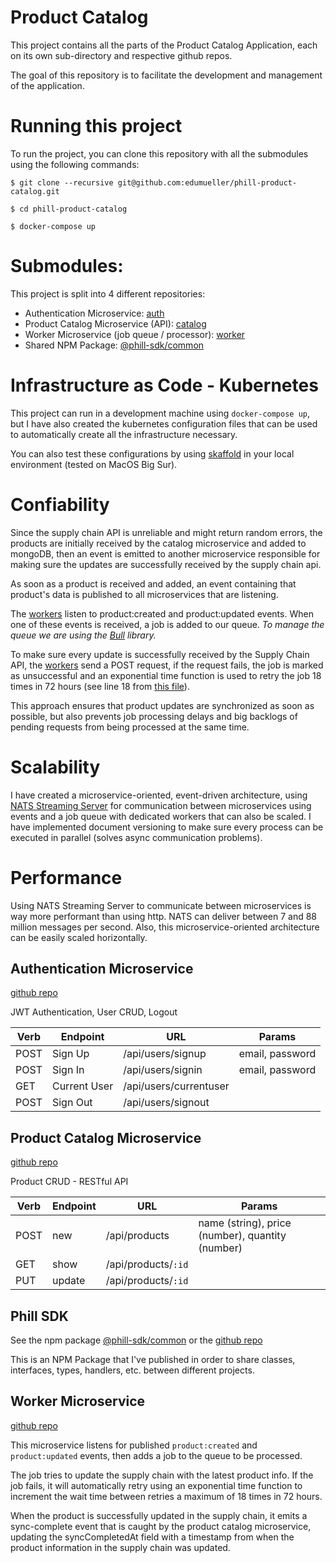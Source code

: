 # Product Catalog

This project contains all the parts of the Product Catalog Application, each on its own sub-directory and respective github repos.

The goal of this repository is to facilitate the development and management of the application.

# Running this project

To run the project, you can clone this repository with all the submodules using the following commands:

```
$ git clone --recursive git@github.com:edumueller/phill-product-catalog.git

$ cd phill-product-catalog

$ docker-compose up
```

# Submodules:

This project is split into 4 different repositories:

- Authentication Microservice: [auth](#authentication-microservice)
- Product Catalog Microservice (API): [catalog](#product-catalog-microservice)
- Worker Microservice (job queue / processor): [worker](#worker-microservice)
- Shared NPM Package: [@phill-sdk/common](#phill-sdk)

# Infrastructure as Code - Kubernetes

This project can run in a development machine using `docker-compose up`, but I have also created the kubernetes configuration files that can be used to automatically create all the infrastructure necessary.

You can also test these configurations by using [skaffold](https://skaffold.dev/) in your local environment (tested on MacOS Big Sur).

# Confiability

Since the supply chain API is unreliable and might return random errors, the products are initially received by the catalog microservice and added to mongoDB, then an event is emitted to another microservice responsible for making sure the updates are successfully received by the supply chain api.

As soon as a product is received and added, an event containing that product's data is published to all microservices that are listening.

The [workers](./worker) listen to product:created and product:updated events. When one of these events is received, a job is added to our queue. _To manage the queue we are using the [Bull](https://optimalbits.github.io/bull/) library._

To make sure every update is successfully received by the Supply Chain API, the [workers](./worker) send a POST request, if the request fails, the job is marked as unsuccessful and an exponential time function is used to retry the job 18 times in 72 hours (see line 18 from [this file](./worker/src/events/listeners/product-updated-listener.ts)).

This approach ensures that product updates are synchronized as soon as possible, but also prevents job processing delays and big backlogs of pending requests from being processed at the same time.

# Scalability

I have created a microservice-oriented, event-driven architecture, using [NATS Streaming Server](https://docs.nats.io/nats-streaming-concepts/intro) for communication between microservices using events and a job queue with dedicated workers that can also be scaled. I have implemented document versioning to make sure every process can be executed in parallel (solves async communication problems).

# Performance

Using NATS Streaming Server to communicate between microservices is way more performant than using http. NATS can deliver between 7 and 88 million messages per second. Also, this microservice-oriented architecture can be easily scaled horizontally.

## Authentication Microservice

[github repo](https://github.com/edumueller/phill-catalog-auth)

JWT Authentication, User CRUD, Logout

| Verb | Endpoint     | URL                    | Params          |
| ---- | ------------ | ---------------------- | --------------- |
| POST | Sign Up      | /api/users/signup      | email, password |
| POST | Sign In      | /api/users/signin      | email, password |
| GET  | Current User | /api/users/currentuser |                 |
| POST | Sign Out     | /api/users/signout     |                 |

## Product Catalog Microservice

[github repo](https://github.com/edumueller/phill-catalog-api)

Product CRUD - RESTful API

| Verb | Endpoint | URL                 | Params                                           |
| ---- | -------- | ------------------- | ------------------------------------------------ |
| POST | new      | /api/products       | name (string), price (number), quantity (number) |
| GET  | show     | /api/products/`:id` |                                                  |
| PUT  | update   | /api/products/`:id` |                                                  |

## Phill SDK

See the npm package [@phill-sdk/common](https://www.npmjs.com/package/@phill-sdk/common) or the [github repo](https://github.com/edumueller/phill-catalog-common)

This is an NPM Package that I've published in order to share classes, interfaces, types, handlers, etc. between different projects.

## Worker Microservice

[github repo](https://github.com/edumueller/phill-catalog-worker)

This microservice listens for published `product:created` and `product:updated` events, then adds a job to the queue to be processed.

The job tries to update the supply chain with the latest product info.
If the job fails, it will automatically retry using an exponential time function to increment the wait time between retries a maximum of 18 times in 72 hours.

When the product is successfully updated in the supply chain, it emits a sync-complete event that is caught by the product catalog microservice, updating the syncCompletedAt field with a timestamp from when the product information in the supply chain was updated.
